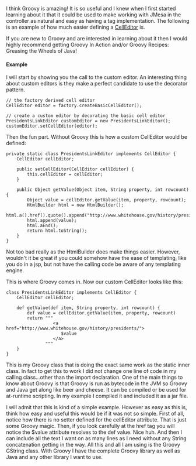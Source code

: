 I think Groovy is amazing! It is so useful and I knew when I first started learning about it that it could be used to make working with JMesa in the controller as natural and easy as having a tag implementation. The following is an example of how much easier defining a [CellEditor](Editors.md) is.

If you are new to Groovy and are interested in learning about it then I would highly recommend getting Groovy In Action and/or Groovy Recipes: Greasing the Wheels of Java!

#### Example ####

I will start by showing you the call to the custom editor. An interesting thing about custom editors is they make a perfect candidate to use the decorator pattern.

```
// the factory derived cell editor
CellEditor editor = factory.createBasicCellEditor();

// create a custom editor by decorating the basic cell editor
PresidentsLinkEditor customEditor = new PresidentsLinkEditor();
customEditor.setCellEditor(editor);
```


Then the fun part. Without Groovy this is how a custom CellEditor would be defined:

```
private static class PresidentsLinkEditor implements CellEditor {
    CellEditor cellEditor;

    public setCellEditor(CellEditor cellEditor) {
        this.cellEditor = cellEditor;
    }

    public Object getValue(Object item, String property, int rowcount) {
        Object value = cellEditor.getValue(item, property, rowcount);
        HtmlBuilder html = new HtmlBuilder();
        html.a().href().quote().append("http://www.whitehouse.gov/history/presidents/").quote().close();
        html.append(value);
        html.aEnd();
        return html.toString();
    }
}
```

Not too bad really as the HtmlBuilder does make things easier. However, wouldn't it be great if you could somehow have the ease of templating, like you do in a jsp, but not have the calling code be aware of any templating engine.

This is where Groovy comes in. Now our custom CellEditor looks like this:

```
class PresidentsLinkEditor implements CellEditor {
    CellEditor cellEditor;

    def getValue(def item, String property, int rowcount) {
        def value = cellEditor.getValue(item, property, rowcount)
        return """
                  <a href="http://www.whitehouse.gov/history/presidents/">
                     $value
                  </a>
               """
    }
}
```

This is my Groovy class that is doing the exact same work as the static inner class. In fact to get this to work I did not change one line of code in my calling class...other than the import declaration. One of the main things to know about Groovy is that Groovy is run as bytecode in the JVM so Groovy and Java get along like beer and cheese. It can be compiled or be used for at-runtime scripting. In my example I compiled it and included it as a jar file.

I will admit that this is kind of a simple example. However as easy as this is, think how easy and useful this would be if it was not so simple. First of all, notice how there is no setter defined for the cellEditor attribute. That is just some Groovy magic. Then, if you look carefully at the href tag you will notice the $value attribute resolves to the def value. Nice huh. And then I can include all the text I want on as many lines as I need without any String concatenation getting in the way. All this and all I am using is the Groovy GString class. With Groovy I have the complete Groovy library as well as Java and any other library I want to use.








